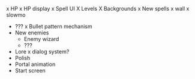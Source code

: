 x HP
x HP display
x Spell UI
X Levels
 X Backgrounds
x New spells
  x wall
  x slowmo
  - ???
x Bullet pattern mechanism
- New enemies
  - Enemy wizard
  - ???
- Lore
  x dialog system?
- Polish
 - Portal animation
 - Start screen
